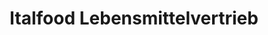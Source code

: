 ---
title: "Italfood Lebensmittelvertrieb"
url: /heilbronn/italfood-lebensmittelvertrieb/
shop: Supermarkt
---